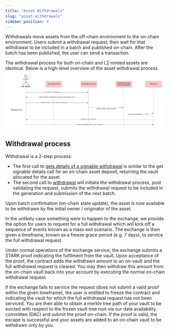 ```yaml
---
title: "Asset Withdrawals"
slug: "asset-withdrawals"
sidebar_position: 4
---
```

Withdrawals move assets from the off-chain environment to the on-chain environment. Users submit a withdrawal request, then wait for that withdrawal to be included in a batch and published on-chain. After the batch has been published, the user can send a transaction. 

The withdrawal process for both on-chain and L2 minted assets are identical. Below is a high-level overview of the asset withdrawal process.
![Asset Withdrawals](../../../static/img/Withdrawals.png)

## Withdrawal process
Withdrawal is a 2-step process: 
- The first call to [gets details of a signable withdrawal](/reference#/operations/getSignableWithdrawal) is similar to the get signable details call for an on-chain asset deposit, returning the vault allocated for the asset. 
- The second call to [withdrawal](/reference#/operations/createWithdrawal) will initiate the withdrawal process, post validating the request, submits the withdrawal request to be included in the generation and submission of the next batch.

Upon batch confirmation (on-chain state update), the asset is now available to be withdrawn by the initial owner / originator of the asset. 

In the unlikely case something were to happen to the exchange, we provide the option for users to request for a full withdrawal which will kick off a sequence of events known as a mass exit scenario. The exchange is then given a timeframe, known as a freeze grace period (e.g. 7 days), to service the full withdrawal request. 

Under normal operations of the exchange service, the exchange submits a STARK proof indicating the fulfilment from the vault. Upon acceptance of the proof, the contract adds the withdrawn amount to an on-vault and the full withdrawal request is cleared. You may then withdraw this amount from the on-chain vault back into your account by executing the normal on-chain withdrawal request.

If the exchange fails to service the request (does not submit a valid proof within the given timeframe), the user is entitled to freeze the contract and indicating the vault for which the full withdrawal request has not been serviced. You are then able to obtain a merkle tree path of your vault to be evicted with respect to the frozen vault tree root via our data availability committee (DAC) and submit the proof on-chain. If the proof is valid, the escape is successful and your assets are added to an on-chain vault to be withdrawn only by you.